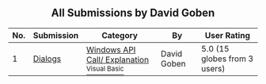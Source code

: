 ﻿<div align="center">

## All Submissions by David Goben

</div>

No.  | Submission | Category | By   | User Rating
---- | ---------- | -------- | ---- | -----------
1 | [Dialogs<br />](https://github.com/Planet-Source-Code/david-goben-dialogs__1-11158) | [Windows API Call/ Explanation<br /><sup>Visual Basic</sup>](../ByCategory/windows-api-call-explanation__1-39.md) | David Goben | 5.0 (15 globes from 3 users)
